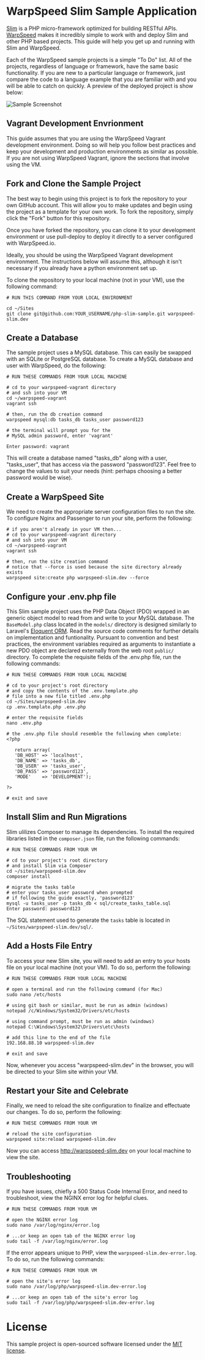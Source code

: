 # WarpSpeed Slim Sample Application
[Slim](http://www.slimframework.com/) is a PHP micro-framework optimized for building RESTful APIs. [WarpSpeed](https://warpspeed.io/) makes it incredibly simple to work with and deploy Slim and other PHP based projects. This guide will help you get up and running with Slim and WarpSpeed.

Each of the WarpSpeed sample projects is a simple "To Do" list. All of the projects, regardless of language or framework, have the same basic functionality. If you are new to a particular language or framework, just compare the code to a language example that you are familiar with and you will be able to catch on quickly. A preview of the deployed project is show below:

![Sample Screenshot](http://docs.warpspeed.io/assets/img/sample_project_screenshot.png)

## Vagrant Development Envrionment

This guide assumes that you are using the WarpSpeed Vagrant development environment. Doing so will help you follow best practices and keep your development and production environments as similar as possible. If you are not using WarpSpeed Vagrant, ignore the sections that involve using the VM.

## Fork and Clone the Sample Project
The best way to begin using this project is to fork the repository to your own GitHub account. This will allow you to make updates and begin using the project as a template for your own work. To fork the repository, simply click the "Fork" button for this repository.

Once you have forked the repository, you can clone it to your development environment or use pull-deploy to deploy it directly to a server configured with WarpSpeed.io.

Ideally, you should be using the WarpSpeed Vagrant development environment. The instructions below will assume this, although it isn't necessary if you already have a python environment set up.

To clone the repository to your local machine (not in your VM), use the following command:

```
# RUN THIS COMMAND FROM YOUR LOCAL ENVIRONMENT

cd ~/Sites
git clone git@github.com:YOUR_USERNAME/php-slim-sample.git warpspeed-slim.dev
```

## Create a Database

The sample project uses a MySQL database. This can easily be swapped with an SQLite or PostgreSQL database. To create a MySQL database and user with WarpSpeed, do the following:

```
# RUN THESE COMMANDS FROM YOUR LOCAL MACHINE

# cd to your warpspeed-vagrant directory
# and ssh into your VM
cd ~/warpspeed-vagrant
vagrant ssh

# then, run the db creation command
warpspeed mysql:db tasks_db tasks_user password123

# the terminal will prompt you for the
# MySQL admin password, enter 'vagrant'

Enter password: vagrant
```

This will create a database named "tasks_db" along with a user, "tasks_user", that has access via the password "password123". Feel free to change the values to suit your needs (hint: perhaps choosing a better password would be wise).

## Create a WarpSpeed Site

We need to create the appropriate server configuration files to run the site. To configure Nginx and Passenger to run your site, perform the following:

```
# if you aren't already in your VM then...
# cd to your warpspeed-vagrant directory
# and ssh into your VM
cd ~/warpspeed-vagrant
vagrant ssh

# then, run the site creation command
# notice that --force is used because the site directory already exists
warpspeed site:create php warpspeed-slim.dev --force
```
## Configure your .env.php file

This Slim sample project uses the PHP Data Object (PDO) wrapped in an generic object model to read from and write to your MySQL database. The `BaseModel.php` class located in the `models/` directory is designed similarly to Laravel's [Eloquent ORM](http://laravel.com/docs/5.0/eloquent). Read the source code comments for further details on implementation and funtionality. Pursuant to convention and best practices, the environment variables required as arguments to instantiate a new PDO object are declared externally from the web root `public/` directory. To complete the requisite fields of the .env.php file, run the following commands:

```
# RUN THESE COMMANDS FROM YOUR LOCAL MACHINE

# cd to your project's root directory
# and copy the contents of the .env.template.php
# file into a new file titled .env.php
cd ~/Sites/warpspeed-slim.dev
cp .env.template.php .env.php

# enter the requisite fields
nano .env.php

# the .env.php file should resemble the following when complete:
<?php

   return array(
   'DB_HOST' => 'localhost',
   'DB_NAME' => 'tasks_db',
   'DB_USER' => 'tasks_user',
   'DB_PASS' => 'password123',
   'MODE'    => 'DEVELOPMENT');

?>

# exit and save
```

## Install Slim and Run Migrations

Slim ulilizes Composer to manage its dependencies. To install the required libraries listed in the `composer.json` file, run the following commands:

```
# RUN THESE COMMANDS FROM YOUR VM

# cd to your project's root directory
# and install Slim via Composer
cd ~/sites/warpspeed-slim.dev
composer install

# migrate the tasks table
# enter your tasks_user password when prompted
# if following the guide exactly, 'password123'
mysql -u tasks_user -p tasks_db < sql/create_tasks_table.sql
Enter password: password123
```

The SQL statement used to generate the `tasks` table is located in `~/Sites/warpspeed-slim.dev/sql/`.

## Add a Hosts File Entry

To access your new Slim site, you will need to add an entry to your hosts file on your local machine (not your VM). To do so, perform the following:

```
# RUN THESE COMMANDS FROM YOUR LOCAL MACHINE

# open a terminal and run the following command (for Mac)
sudo nano /etc/hosts

# using git bash or similar, must be run as admin (windows)
notepad /c/Windows/System32/Drivers/etc/hosts

# using command prompt, must be run as admin (windows)
notepad C:\Windows\System32\Drivers\etc\hosts

# add this line to the end of the file
192.168.88.10 warpspeed-slim.dev

# exit and save
```

Now, whenever you access "warpspeed-slim.dev" in the browser, you will be directed to your Slim site within your VM.

## Restart your Site and Celebrate
Finally, we need to reload the site configuration to finalize and effectuate our changes. To do so, perform the following:

```
# RUN THESE COMMANDS FROM YOUR VM

# reload the site configuration
warpspeed site:reload warpspeed-slim.dev
```

Now you can access http://warpspeed-slim.dev on your local machine to view the site.

## Troubleshooting

If you have issues, chiefly a 500 Status Code Internal Error, and need to troubleshoot, view the NGINX error log for helpful clues.

```
# RUN THESE COMMANDS FROM YOUR VM

# open the NGINX error log
sudo nano /var/log/nginx/error.log

# ...or keep an open tab of the NGINX error log
sudo tail -f /var/log/nginx/error.log
```

If the error appears unique to PHP, view the `warpspeed-slim.dev-error.log`. To do so, run the following commands: 

```
# RUN THESE COMMANDS FROM YOUR VM

# open the site's error log
sudo nano /var/log/php/warpspeed-slim.dev-error.log

# ...or keep an open tab of the site's error log
sudo tail -f /var/log/php/warpspeed-slim.dev-error.log
```

# License
This sample project is open-sourced software licensed under the [MIT license](http://opensource.org/licenses/MIT).


